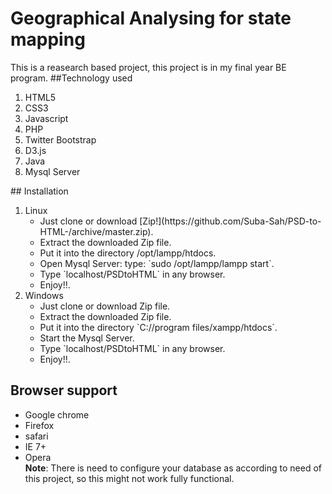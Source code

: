 # Geographical Analysing for state mapping
This is a reasearch based project, this project is in my final year BE program.
##Technology used
<ol>
  <li>HTML5</li>
  <li>CSS3</li>
  <li>Javascript</li>
  <li>PHP</li>
  <li>Twitter Bootstrap</li>
  <li>D3.js</li>
  <li>Java</li>
  <li>Mysql Server</li>
</ol>
## Installation
 <ol>
  <li>Linux 
    <ul>
      <li>Just clone or download [Zip!](https://github.com/Suba-Sah/PSD-to-HTML-/archive/master.zip).</li>
      <li>Extract the downloaded Zip file.</li>
      <li>Put it into the directory /opt/lampp/htdocs.</li>
      <li>Open Mysql Server: type: `sudo /opt/lampp/lampp start`.</li>
      <li>Type `localhost/PSDtoHTML` in any browser.</li>
      <li>Enjoy!!.</li>
    </ul>
  </li>           
  <li>Windows
    <ul>
       <li>Just clone or download Zip file.</li>
       <li>Extract the downloaded Zip file.</li>
       <li>Put it into the directory `C://program files/xampp/htdocs`.</li>
       <li>Start the Mysql Server.</li>
       <li>Type `localhost/PSDtoHTML` in any browser.</li>
       <li>Enjoy!!.</li>
</ul>
</li>
</ol>

## Browser support
 * Google chrome
 * Firefox
 * safari
 * IE 7+
 * Opera<br/>
 <b>Note</b>: There is need to configure your database as according to need of this project, so this might not work fully functional.<br/>
